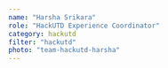 ```yaml
---
name: "Harsha Srikara"
role: "HackUTD Experience Coordinator"
category: hackutd
filter: "hackutd"
photo: "team-hackutd-harsha"
---
```

